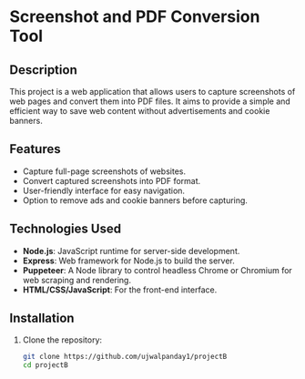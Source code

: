 # Screenshot and PDF Conversion Tool

## Description

This project is a web application that allows users to capture screenshots of web pages and convert them into PDF files. It aims to provide a simple and efficient way to save web content without advertisements and cookie banners.

## Features

- Capture full-page screenshots of websites.
- Convert captured screenshots into PDF format.
- User-friendly interface for easy navigation.
- Option to remove ads and cookie banners before capturing.

## Technologies Used

- **Node.js**: JavaScript runtime for server-side development.
- **Express**: Web framework for Node.js to build the server.
- **Puppeteer**: A Node library to control headless Chrome or Chromium for web scraping and rendering.
- **HTML/CSS/JavaScript**: For the front-end interface.

## Installation

1. Clone the repository:
   ```bash
   git clone https://github.com/ujwalpanday1/projectB
   cd projectB
